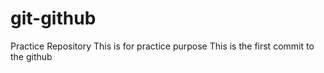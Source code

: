 # git-github
Practice Repository
This is for practice purpose
This is the first commit to the github
